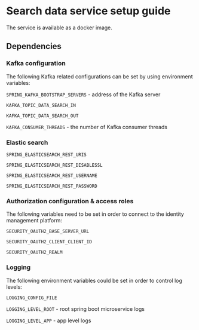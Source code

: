 # Search data service setup guide

The service is available as a docker image.

## Dependencies

### Kafka configuration

The following Kafka related configurations can be set by using environment variables:

`SPRING_KAFKA_BOOTSTRAP_SERVERS` - address of the Kafka server

`KAFKA_TOPIC_DATA_SEARCH_IN` 

`KAFKA_TOPIC_DATA_SEARCH_OUT` 

`KAFKA_CONSUMER_THREADS` - the number of Kafka consumer threads

### Elastic search

`SPRING_ELASTICSEARCH_REST_URIS` 

`SPRING_ELASTICSEARCH_REST_DISABLESSL` 

`SPRING_ELASTICSEARCH_REST_USERNAME`

`SPRING_ELASTICSEARCH_REST_PASSWORD` 


### Authorization configuration & access roles

The following variables need to be set in order to connect to the identity management platform:

`SECURITY_OAUTH2_BASE_SERVER_URL`

`SECURITY_OAUTH2_CLIENT_CLIENT_ID`

`SECURITY_OAUTH2_REALM`

### Logging

The following environment variables could be set in order to control log levels:

`LOGGING_CONFIG_FILE`

`LOGGING_LEVEL_ROOT` - root spring boot microservice logs

`LOGGING_LEVEL_APP` - app level logs
